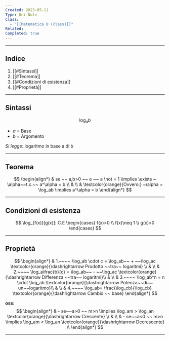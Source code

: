 ```yaml
---
Created: 2023-05-11
Type: Uni Note
Class:
  - "[[Matematica 0 (class)]]"
Related: 
Completed: true
---
```

---
## Indice
1. [[#Sintassi]]
2. [[#Teorema]]
3. [[#Condizioni di esistenza]]
4. [[#Proprietà]]

---
## Sintassi 

$$ \log_a b$$
- *a* = Base
- *b* = Argomento 

*Si legge:* logaritmo in base a di b

---
## Teorema 

$$
\begin{align*}
& se ~~ a,b>0 ~~ e ~~ a \not = 1 \implies \exists ~ \alpha~~t.c.~~ a^\alpha = b \\
& \\
& \textcolor{orange}{Ovvero:} ~\alpha = \log_ab \implies a^\alpha = b
\end{align*}
$$

---
## Condizioni di esistenza

$$
\log_{f(x)}[g(x)]: C.E
\begin{cases}
   f(x)>0 \\
   f(x)\neq 1 \\
   g(x)>0
\end{cases} 
$$

---
## Proprietà 
$$
\begin{align*}
& 1.~~~~ \log_ab \cdot c =  \log_ab~~ + ~~\log_ac \textcolor{orange}{\dashrightarrow Prodotto ~~tra~~ logaritmi} \\
& \\
& 2.~~~~ \log_a\frac{b}{c} =  \log_ab~~ - ~~\log_ac  \textcolor{orange}{\dashrightarrow Differenza ~~tra~~ logaritmi}\\
& \\
& 3.~~~~ \log_ab^n =  n \cdot \log_ab \textcolor{orange}{\dashrightarrow Potenza~~di~~ un~~logaritmo}\\
& \\
& 4.~~~~ \log_ab= \frac{\log_cb}{\log_cb} \textcolor{orange}{\dashrightarrow Cambio ~~ base}
\end{align*}
$$

**oss:** 
$$
\begin{align*}
& - se~~a>0 ~~ m>n \implies \log_am > \log_an \textcolor{orange}{\dashrightarrow Crescente} \\
& \\
& - se~~a<0 ~~ m>n \implies \log_am < \log_an \textcolor{orange}{\dashrightarrow Decrescente}  \\
\end{align*}
$$

---